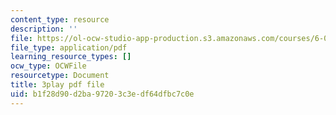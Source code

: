 ```yaml
---
content_type: resource
description: ''
file: https://ol-ocw-studio-app-production.s3.amazonaws.com/courses/6-042j-mathematics-for-computer-science-spring-2015/b1f28d90d2ba97203c3edf64dfbc7c0e_VJzv6WJTtNc.pdf
file_type: application/pdf
learning_resource_types: []
ocw_type: OCWFile
resourcetype: Document
title: 3play pdf file
uid: b1f28d90-d2ba-9720-3c3e-df64dfbc7c0e
---
```

